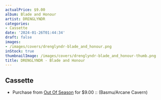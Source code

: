 ```yaml
---
actualPrice: $9.00
album: Blade and Honour
artist: DRENGLYNDR
categories:
- Cassette
date: '2024-01-26T01:44:34'
draft: false
images:
- /images/covers/drenglyndr-blade_and_honour.png
inStock: true
thumbnailImage: /images/covers/drenglyndr-blade_and_honour-thumb.png
title: DRENGLYNDR - Blade and Honour
---
```


## Cassette
* Purchase from [Out Of Season](https://www.outofseasonlabel.com/products/drenglyndr-blade-and-honour-pro-tape) for $9.00 :: (Basmu/Arcane Cavern)
